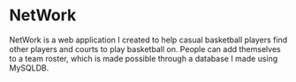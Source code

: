 # NetWork

NetWork is a web application I created to help casual basketball players find other players and courts to play basketball on. People can add themselves to a team roster, which is made possible through a database I made using MySQLDB.